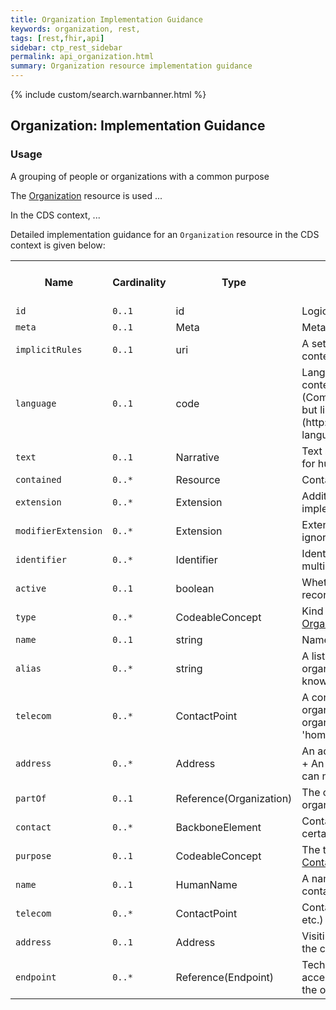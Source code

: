 ```yaml
---
title: Organization Implementation Guidance
keywords: organization, rest,
tags: [rest,fhir,api]
sidebar: ctp_rest_sidebar
permalink: api_organization.html
summary: Organization resource implementation guidance
---
```


{% include custom/search.warnbanner.html %}

## Organization: Implementation Guidance ##

### Usage ###
A grouping of people or organizations with a common purpose

The [Organization](http://hl7.org/fhir/stu3/organization.html) resource is used ...

In the CDS context, ...

Detailed implementation guidance for an `Organization` resource in the CDS context is given below:  


<table style="min-width:100%;width:100%">
<tr>
    <th style="width:10%;">Name</th>
    <th style="width:5%;">Cardinality</th>
    <th style="width:10%;">Type</th>
      <th style="width:38%;">FHIR Documentation</th>
   <th style="width:37%;">CDS Implementation Guidance</th>
</tr>
<tr>
  <td><code>id</code></td>
    <td><code>0..1</code></td>
    <td>id</td>
    <td>Logical id of this artifact</td>
	<td></td>
</tr>
<tr>
  <td><code>meta</code></td>
    <td><code>0..1</code></td>
    <td>Meta</td>
    <td>Metadata about the resource</td>
		<td></td>
</tr>
<tr>
  <td><code>implicitRules</code></td>
    <td><code>0..1</code></td>
    <td>uri</td>
    <td>A set of rules under which this content was created</td>
		<td></td>
</tr>
<tr>
  <td><code>language</code></td>
    <td><code>0..1</code></td>
    <td>code</td>
    <td>Language of the resource content. <br/> (Common Languages [Extensible but limited to All Languages)](http://hl7.org/fhir/stu3/valueset-languages.html)</td>
	<td></td>
</tr>
<tr>
  <td><code>text</code></td>
    <td><code>0..1</code></td>
    <td>Narrative</td>
    <td>Text summary of the resource, for human interpretation</td>
	<td></td>
</tr>
<tr>
  <td><code>contained</code></td>
    <td><code>0..*</code></td>
    <td>Resource</td>
    <td>Contained, inline Resources</td>
	<td></td>
</tr>
<tr>
  <td><code>extension</code></td>
    <td><code>0..*</code></td>
    <td>Extension</td>
    <td>Additional Content defined by implementations</td>
	<td></td>
</tr>
<tr>
  <td><code>modifierExtension</code></td>
    <td><code>0..*</code></td>
    <td>Extension</td>
    <td>Extensions that cannot be ignored</td>
	<td></td>
</tr>
<tr>
    <td><code>identifier</code></td>
    <td><code>0..*</code></td>
    <td>Identifier</td>
    <td>Identifies this organization across multiple systems</td>
    <td></td>
</tr>
<tr>
    <td><code>active</code></td>
    <td><code>0..1</code></td>
    <td>boolean</td>
    <td>Whether the organization's record is still in active use</td>
    <td></td>
</tr>
<tr>
    <td><code>type</code></td>
    <td><code>0..*</code></td>
    <td>CodeableConcept</td>
    <td>Kind of organization<br>
<a href="http://hl7.org/fhir/stu3/valueset-organization-type.html">OrganizationType (Example)</a></td>
    <td></td>
</tr>
<tr>
    <td><code>name</code></td>
    <td><code>0..1</code></td>
    <td>string</td>
    <td>Name used for the organization</td>
    <td></td>
</tr>
<tr>
    <td><code>alias</code></td>
    <td><code>0..*</code></td>
    <td>string</td>
    <td>A list of alternate names that the organization is known as, or was known as in the past</td>
    <td></td>
</tr>
<tr>
    <td><code>telecom</code></td>
    <td><code>0..*</code></td>
    <td>ContactPoint</td>
    <td>A contact detail for the organization
+ The telecom of an organization can never be of use 'home'</td>
    <td></td>
</tr>
<tr>
    <td><code>address</code></td>
    <td><code>0..*</code></td>
    <td>Address</td>
    <td>An address for the organization<br>
+ An address of an organization can never be of use 'home'</td>
    <td></td>
</tr>
<tr>
    <td><code>partOf</code></td>
    <td><code>0..1</code></td>
    <td>Reference(Organization)</td>
    <td>The organization of which this organization forms a part</td>
    <td></td>
</tr>
<tr>
    <td><code>contact</code></td>
    <td><code>0..*</code></td>
    <td>BackboneElement</td>
    <td>Contact for the organization for a certain purpose</td>
    <td></td>
</tr>
<tr>
    <td><code>purpose</code></td>
    <td><code>0..1</code></td>
    <td>CodeableConcept</td>
    <td>The type of contact<br>
<a href="http://hl7.org/fhir/stu3/valueset-contactentity-type.html">ContactEntityType (Extensible)</a></td>
    <td></td>
</tr>
<tr>
    <td><code>name</code></td>
    <td><code>0..1</code></td>
    <td>HumanName</td>
    <td>A name associated with the contact</td>
    <td></td>
</tr>
<tr>
    <td><code>telecom</code></td>
    <td><code>0..*</code></td>
    <td>ContactPoint</td>
    <td>Contact details (telephone, email, etc.) for a contact</td>
    <td></td>
</tr>
<tr>
    <td><code>address</code></td>
    <td><code>0..1</code></td>
    <td>Address</td>
    <td>Visiting or postal addresses for the contact</td>
    <td></td>
</tr>
<tr>
    <td><code>endpoint</code></td>
    <td><code>0..*</code></td>
    <td>Reference(Endpoint)</td>
    <td>Technical endpoints providing access to services operated for the organization</td>
    <td></td>
</tr>
</table>

<!--stackedit_data:
eyJoaXN0b3J5IjpbMjE2NjEwNTc2XX0=
-->